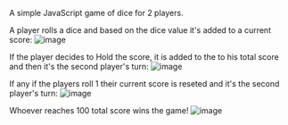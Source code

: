 A simple JavaScript game of dice for 2 players.

A player rolls a dice and based on the dice value it's added to a current score:
![image](https://github.com/n00bmaster24/pig-game/assets/98321064/50c57aeb-7f45-45a0-bbd4-6978b2f4b8cd)

 If the player decides to Hold the score, it is added to the to his total score and then it's the second player's turn:
![image](https://github.com/n00bmaster24/pig-game/assets/98321064/09bcb35e-c229-44b3-877b-53a424ca9ee6)

If any if the players roll 1 their current score is reseted and it's the second player's turn:
![image](https://github.com/n00bmaster24/pig-game/assets/98321064/9998f7a9-48cc-4bce-b3f2-8c495166161b)

Whoever reaches 100 total score wins the game!
![image](https://github.com/n00bmaster24/pig-game/assets/98321064/fd610c53-fff1-465e-a938-d1c53d2295dd)

